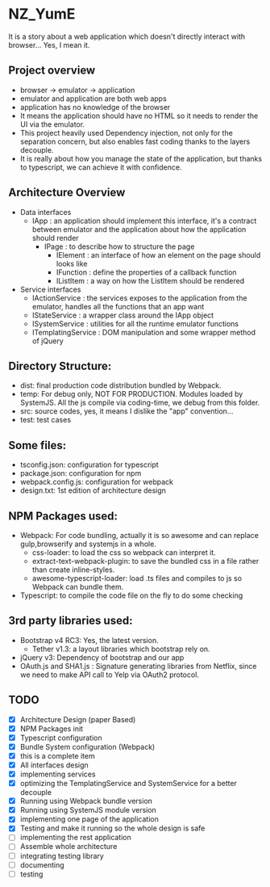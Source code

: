 # NZ_YumE
It is a story about a web application which doesn't directly interact with browser...
Yes, I mean it.

## Project overview
* browser -> emulator -> application
* emulator and application are both web apps
* application has no knowledge of the browser
* It means the application should have no HTML so it needs to render the UI via the emulator.
* This project heavily used Dependency injection, not only for the separation concern, but also enables fast coding thanks to the layers decouple. 
* It is really about how you manage the state of the application, but thanks to typescript, we can achieve it with confidence.

## Architecture Overview
* Data interfaces
    * IApp : an application should implement this interface, it's a contract between emulator and the application about how the application should render
        * IPage : to describe how to structure the page
            * IElement : an interface of how an element on the page should looks like 
            * IFunction : define the properties of a callback function
            * IListItem : a way on how the ListItem should be rendered
* Service interfaces
    * IActionService : the services exposes to the application from the emulator, handles all the functions that an app want
    * IStateService : a wrapper class around the IApp object
    * ISystemService : utilities for all the runtime emulator functions
    * ITemplatingService : DOM manipulation and some wrapper method of jQuery

## Directory Structure:
* dist: final production code distribution bundled by Webpack.
* temp: For debug only, NOT FOR PRODUCTION. Modules loaded by SystemJS. All the js compile via coding-time, we debug from this folder. 
* src: source codes, yes, it means I dislike the "app" convention...
* test: test cases

## Some files:
* tsconfig.json: configuration for typescript
* package.json: configuration for npm
* webpack.config.js: configuration for webpack
* design.txt: 1st edition of architecture design

## NPM Packages used:
* Webpack: For code bundling, actually it is so awesome and can replace gulp,browserify and systemjs in a whole.
    * css-loader: to load the css so webpack can interpret it.
    * extract-text-webpack-plugin: to save the bundled css in a file rather than create inline-styles.
    * awesome-typescript-loader: load .ts files and compiles to js so Webpack can bundle them.
* Typescript: to compile the code file on the fly to do some checking

## 3rd party libraries used:
* Bootstrap v4 RC3: Yes, the latest version.
    * Tether v1.3: a layout libraries which bootstrap rely on.
* jQuery v3: Dependency of bootstrap and our app
* OAuth.js and SHA1.js : Signature generating libraries from Netflix, since we need to make API call to Yelp via OAuth2 protocol.

## TODO
- [x] Architecture Design (paper Based)
- [x] NPM Packages init
- [x] Typescript configuration
- [x] Bundle System configuration (Webpack)
- [x] this is a complete item
- [x] All interfaces design
- [x] implementing services
- [x] optimizing the TemplatingService and SystemService for a better decouple
- [x] Running using Webpack bundle version
- [x] Running using SystemJS module version
- [x] implementing one page of the application
- [x] Testing and make it running so the whole design is safe
- [ ] implementing the rest application
- [ ] Assemble whole architecture
- [ ] integrating testing library 
- [ ] documenting
- [ ] testing